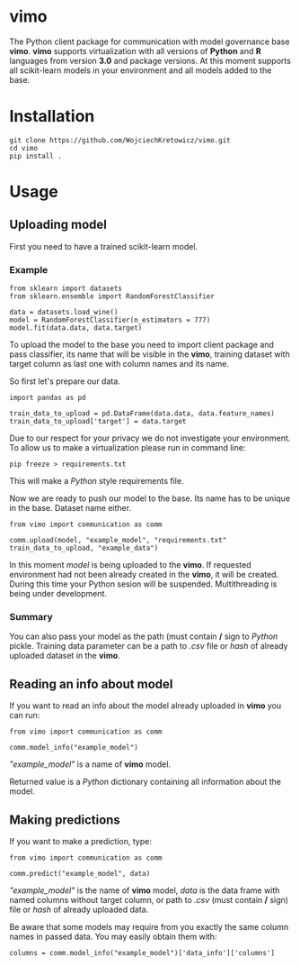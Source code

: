 # vimo

The Python client package for communication with model governance base **vimo**. **vimo** supports virtualization with all versions of **Python** and **R** languages from version **3.0** and package versions. At this moment supports all scikit-learn models in your environment and all models added to the base.

# Installation

```
git clone https://github.com/WojciechKretowicz/vimo.git 
cd vimo
pip install .
```
# Usage

## Uploading model
First you need to have a trained scikit-learn model.

### Example
```
from sklearn import datasets
from sklearn.ensemble import RandomForestClassifier

data = datasets.load_wine()
model = RandomForestClassifier(n_estimators = 777)
model.fit(data.data, data.target)
```

To upload the model to the base you need to import client package and pass classifier, its name that will be visible in the **vimo**, training dataset with target column as last one with column names and its name.

So first let's prepare our data.

```
import pandas as pd

train_data_to_upload = pd.DataFrame(data.data, data.feature_names)
train_data_to_upload['target'] = data.target
```
Due to our respect for your privacy we do not investigate your environment. To allow us to make a virtualization please run in command line:

```
pip freeze > requirements.txt
```

This will make a *Python* style requirements file.

Now we are ready to push our model to the base. Its name has to be unique in the base. Dataset name either.

```
from vimo import communication as comm

comm.upload(model, "example_model", "requirements.txt" train_data_to_upload, "example_data")
```

In this moment *model* is being uploaded to the **vimo**. If requested environment had not been already created in the **vimo**, it will be created. During this time your Python sesion will be suspended. Multithreading is being under development.

### Summary

You can also pass your model as the path (must contain **/** sign to *Python* pickle. Training data parameter can be a path to *.csv* file or *hash* of already uploaded dataset in the **vimo**.

## Reading an info about model

If you want to read an info about the model already uploaded in **vimo** you can run:

```
from vimo import communication as comm

comm.model_info("example_model")
```

*"example_model"* is a name of **vimo** model.

Returned value is a *Python* dictionary containing all information about the model.

## Making predictions

If you want to make a prediction, type:

```
from vimo import communication as comm

comm.predict("example_model", data)
```

*"example_model"* is the name of **vimo** model, *data* is the data frame with named columns without target column, or path to *.csv* (must contain **/** sign) file or *hash* of already uploaded data.

Be aware that some models may require from you exactly the same column names in passed data. You may easily obtain them with:

```
columns = comm.model_info("example_model")['data_info']['columns']
```
